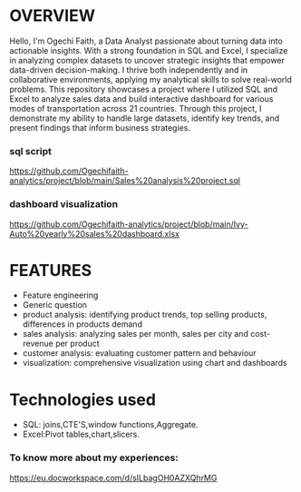 # OVERVIEW
Hello, I'm Ogechi Faith, a Data Analyst passionate about turning data into actionable insights.
With a strong foundation in SQL and Excel, I specialize in analyzing complex datasets to uncover strategic insights that empower data-driven decision-making. I thrive both independently and in collaborative environments, applying my analytical skills to solve real-world problems.
This repository showcases a project where I utilized SQL and Excel to analyze sales data and build interactive dashboard for various modes of transportation across 21 countries. Through this project, I demonstrate my ability to handle large datasets, identify key trends, and present findings that inform business strategies.
### sql script
https://github.com/Ogechifaith-analytics/project/blob/main/Sales%20analysis%20project.sql
 ### dashboard visualization
https://github.com/Ogechifaith-analytics/project/blob/main/Ivy-Auto%20yearly%20sales%20dashboard.xlsx

# FEATURES
- Feature engineering
- Generic question 
- product analysis: identifying product trends, top selling products, differences in products demand
- sales analysis: analyzing sales per month, sales per city and cost-revenue per product
- customer analysis: evaluating customer pattern and behaviour
- visualization: comprehensive visualization using chart and dashboards

 # Technologies used
  - SQL: joins,CTE'S,window functions,Aggregate.
  - Excel:Pivot tables,chart,slicers.

### To  know more about my experiences: 
https://eu.docworkspace.com/d/sILbagOH0AZXQhrMG

